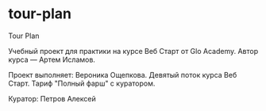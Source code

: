 # tour-plan

Tour Plan

Учебный проект для практики на курсе Веб Старт от Glo Academy. Автор курса — Артем Исламов.

Проект выполняет:
Вероника Ощепкова. Девятый поток курса Веб Старт. Тариф "Полный фарш" с куратором.

Куратор:
Петров Алексей
